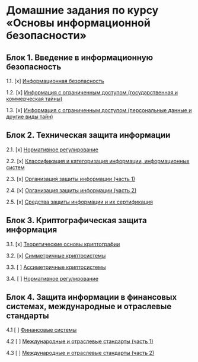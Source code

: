 # Домашние задания по курсу «Основы информационной безопасности»

## Блок 1. Введение в информационную безопасность

1.1. [x] [Информационная безопасность](01_information-security)

1.2. [x] [Информация с ограниченным доступом (государственная и коммерческая тайны)](02_privacy)

1.3. [x] [Информация с ограниченным доступом (персональные данные и другие виды тайн)](03_privacy)

## Блок 2. Техническая защита информации

2.1. [x] [Нормативное регулирование](04_regulation)

2.2. [x] [Классификация и категоризация информации, информационных систем](05_classification)

2.3. [x] [Организация защиты информации (часть 1)](06_organization)

2.4. [x] [Организация защиты информации (часть 2)](07_organization)

2.5. [x] [Средства защиты информации и их сертификация](08_certification)

## Блок 3. Криптографическая защита информация

3.1. [x] [Теоретические основы криптографии](09_crypto-basics)

3.2. [x] [Симметричные криптосистемы](10_crypto-symmetric)

3.3. [ ] [Ассиметричные криптосистемы](11_crypto_assymetric)

3.4. [ ] [Нормативное регулирование](12_crypto_regulation)

## Блок 4. Защита информации в финансовых системах, международные и отраслевые стандарты

4.1 [ ] [Финансовые системы](13_financial)

4.2 [ ] [Международные и отраслевые стандарты (часть 1)](14_international)

4.3 [ ] [Международные и отраслевые стандарты (часть 2)](15_international)